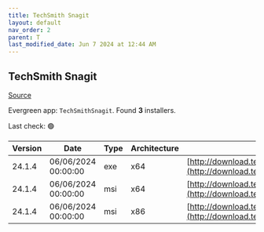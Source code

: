 ```yaml
---
title: TechSmith Snagit
layout: default
nav_order: 2
parent: T
last_modified_date: Jun 7 2024 at 12:44 AM
---
```


## TechSmith Snagit

[Source](https://www.techsmith.com/)

Evergreen app: `TechSmithSnagit`. Found **3** installers.

Last check: 🟢

| Version | Date                | Type | Architecture | URI                                                                                                                                        |
| ------- | ------------------- | ---- | ------------ | ------------------------------------------------------------------------------------------------------------------------------------------ |
| 24.1.4  | 06/06/2024 00:00:00 | exe  | x64          | [http://download.techsmith.com/snagit/releases/2414/snagit.exe](http://download.techsmith.com/snagit/releases/2414/snagit.exe)             |
| 24.1.4  | 06/06/2024 00:00:00 | msi  | x64          | [http://download.techsmith.com/snagit/releases/2414/snagit.msi](http://download.techsmith.com/snagit/releases/2414/snagit.msi)             |
| 24.1.4  | 06/06/2024 00:00:00 | msi  | x86          | [http://download.techsmith.com/snagit/releases/2414/32bit/snagit.msi](http://download.techsmith.com/snagit/releases/2414/32bit/snagit.msi) |

